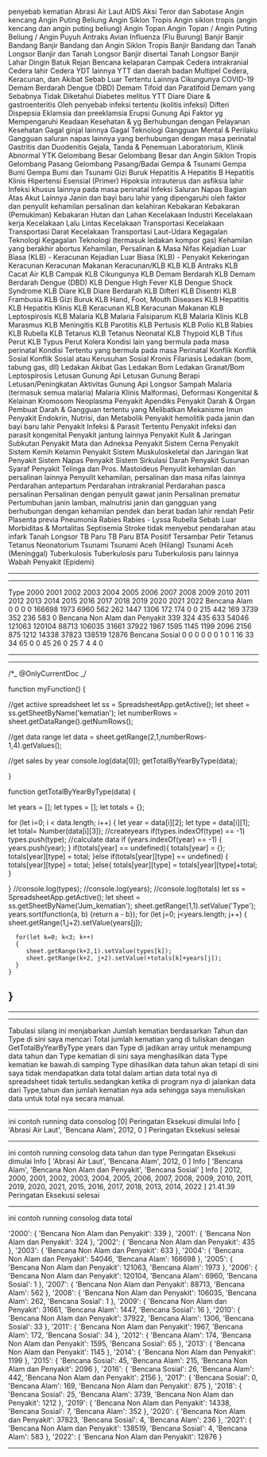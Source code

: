 penyebab kematian
Abrasi Air Laut
AIDS
Aksi Teror dan Sabotase
Angin kencang
Angin Puting Beliung
Angin Siklon Tropis
Angin siklon tropis (angin kencang dan angin puting beliung)
Angin Topan
Angin Topan / Angin Puting Beliung / Angin Puyuh
Antraks
Avian Influenza (Flu Burung)
Banjir
Banjir Bandang
Banjir Bandang dan Angin Siklon Tropis
Banjir Bandang dan Tanah Longsor
Banjir dan Tanah Longsor
Banjir disertai Tanah Longsor
Banjir Lahar Dingin
Batuk Rejan
Bencana kelaparan
Campak
Cedera intrakranial
Cedera lahir
Cedera YDT lainnya YTT dan daerah badan Multipel
Cedera, Keracunan, dan Akibat Sebab Luar Tertentu Lainnya
Cikungunya
COVID-19
Demam Berdarah Dengue (DBD)
Demam Tifoid dan Paratifoid
Demam yang Sebabnya Tidak Diketahui
Diabetes melitus YTT
Diare
Diare & gastroenteritis Oleh penyebab infeksi tertentu (kolitis infeksi)
Difteri
Dispepsia
Eklamsia dan preeklamsia
Erupsi Gunung Api
Faktor yg Mempengaruhi Keadaan Kesehatan & yg Berhubungan dengan Pelayanan Kesehatan
Gagal ginjal lainnya
Gagal Teknologi
Gangguan Mental & Perilaku
Gangguan saluran napas lainnya yang berhubungan dengan masa perinatal
Gastritis dan Duodenitis
Gejala, Tanda & Penemuan Laboratorium, Klinik Abnormal YTK
Gelombang Besar
Gelombang Besar dan Angin Siklon Tropis
Gelombang Pasang
Gelombang Pasang/Badai
Gempa & Tsunami
Gempa Bumi
Gempa Bumi dan Tsunami
Gizi Buruk
Hepatitis A
Hepatitis B
Hepatitis Klinis
Hipertensi Esensial (Primer)
Hipoksia intrauterus dan asfiksia lahir
Infeksi khusus lainnya pada masa perinatal
Infeksi Saluran Napas Bagian Atas Akut Lainnya
Janin dan bayi baru lahir yang dipengaruhi oleh faktor dan penyulit kehamilan persalinan dan kelahiran
Kebakaran
Kebakaran (Pemukiman)
Kebakaran Hutan dan Lahan
Kecelakaan Industri
Kecelakaan kerja
Kecelakaan Lalu Lintas
Kecelakaan Transportasi
Kecelakaan Transportasi Darat
Kecelakaan Transportasi Laut-Udara
Kegagalan Teknologi
Kegagalan Teknologi (termasuk ledakan kompor gas)
Kehamilan yang berakhir abortus
Kehamilan, Persalinan & Masa Nifas
Kejadian Luar Biasa (KLB) - Keracunan
Kejadian Luar Biasa (KLB) - Penyakit
Kekeringan
Keracunan
Keracunan Makanan
Keracunan/KLB
KLB
KLB Antraks
KLB Cacat Air
KLB Campak
KLB Cikungunya
KLB Demam Berdarah
KLB Demam Berdarah Dengue (DBD)
KLB Dengue High Fever
KLB Dengue Shock Syndrome
KLB Diare
KLB Diare Berdarah
KLB Difteri
KLB Disentri
KLB Frambusia
KLB Gizi Buruk
KLB Hand, Foot, Mouth Diseases
KLB Hepatitis
KLB Hepatitis Klinis
KLB Keracunan
KLB Keracunan Makanan
KLB Leptospirosis
KLB Malaria
KLB Malaria Falsiparum
KLB Malaria Klinis
KLB Marasmus
KLB Meningitis
KLB Parotitis
KLB Pertusis
KLB Polio
KLB Rabies
KLB Rubella
KLB Tetanus
KLB Tetanus Neonatal
KLB Thypoid
KLB Tifus Perut
KLB Typus Perut
Kolera
Kondisi lain yang bermula pada masa perinatal
Kondisi Tertentu yang bermula pada masa Perinatal
Konflik
Konflik Sosial
Konflik Sosial atau Kerusuhan Sosial
Kronis Filariasis
Ledakan (bom, tabung gas, dll)
Ledakan Akibat Gas
Ledakan Bom
Ledakan Granat/Bom
Leptospirosis
Letusan Gunung Api
Letusan Gunung Berapi
Letusan/Peningkatan Aktivitas Gunung Api
Longsor Sampah
Malaria (termasuk semua malaria)
Malaria Klinis
Malformasi, Deformasi Kongenital & Kelainan Kromosom
Neoplasma
Penyakit Apendiks
Penyakit Darah & Organ Pembuat Darah & Gangguan tertentu yang Melibatkan Mekanisme Imun
Penyakit Endokrin, Nutrisi, dan Metabolik
Penyakit hemolitik pada janin dan bayi baru lahir
Penyakit Infeksi & Parasit Tertentu
Penyakit infeksi dan parasit kongenital
Penyakit jantung lainnya
Penyakit Kulit & Jaringan Subkutan
Penyakit Mata dan Adneksa
Penyakit Sistem Cerna
Penyakit Sistem Kemih Kelamin
Penyakit Sistem Muskuloskeletal dan Jaringan Ikat
Penyakit Sistem Napas
Penyakit Sistem Sirkulasi Darah
Penyakit Susunan Syaraf
Penyakit Telinga dan Pros. Mastoideus
Penyulit kehamilan dan persalinan lainnya
Penyulit kehamilan, persalinan dan masa nifas lainnya
Perdarahan antepartum
Perdarahan intrakranial
Perdarahan pasca persalinan
Persalinan dengan penyulit gawat janin
Persalinan prematur
Pertumbuhan janin lamban, malnutrisi janin dan gangguan yang berhubungan dengan kehamilan pendek dan berat badan lahir rendah
Petir
Plasenta previa
Pneumonia
Rabies
Rabies - Lyssa
Rubella
Sebab Luar Morbiditas & Mortalitas
Septisemia
Stroke tidak menyebut pendarahan atau infark
Tanah Longsor
TB Paru
TB Paru BTA Positif
Tersambar Petir
Tetanus
Tetanus Neonatorium
Tsunami
Tsunami Aceh (Hilang)
Tsunami Aceh (Meninggal)
Tuberkulosis
Tuberkulosis paru
Tuberkulosis paru lainnya
Wabah Penyakit (Epidemi)

---

---

Type 2000 2001 2002 2003 2004 2005 2006 2007 2008 2009 2010 2011 2012 2013 2014 2015 2016 2017 2018 2019 2020 2021 2022
Bencana Alam 0 0 0 0 166698 1973 6960 562 262 1447 1306 172 174 0 0 215 442 169 3739 352 236 583 0
Bencana Non Alam dan Penyakit 339 324 435 633 54046 121063 120104 88713 106035 31661 37922 1967 1595 1145 1199 2096 2156 875 1212 14338 37823 138519 12876
Bencana Sosial 0 0 0 0 0 0 1 0 1 16 33 34 65 0 0 45 26 0 25 7 4 4 0

---

---

/\*_ @OnlyCurrentDoc _/

function myFunction() {

//get actiive spreadsheet
let ss = SpreadsheetApp.getActive();
let sheet = ss.getSheetByName('kematian');
let numberRows = sheet.getDataRange().getNumRows();

//get data range
let data = sheet.getRange(2,1,numberRows-1,4).getValues();

//get sales by year
console.log(data[0]);
getTotalByYearByType(data);

}

function getTotalByYearByType(data)
{

let years = [];
let types = [];
let totals = {};

for (let i=0; i < data.length; i++)
{
let year = data[i][2];
let type = data[i][1];
let total= Number(data[i][3]);
//createyears
if(types.indexOf(type) == -1) types.push(type);
//calculate data
if (years.indexOf(year) == -1)
{
years.push(year);
}
if(totals[year] == undefined){
totals[year] = {};
totals[year][type] = total;
}else if(totals[year][type] == undefined)
{
totals[year][type] = total;
}else{
totals[year][type] = totals[year][type]+total;
}

}
//console.log(types);
//console.log(years);
//console.log(totals)
let ss = SpreadsheetApp.getActive();
let sheet = ss.getSheetByName('Jum_kematian');
sheet.getRange(1,1).setValue('Type');
years.sort(function(a, b) {return a - b});
for (let j=0; j<years.length; j++)
{
sheet.getRange(1,j+2).setValue(years[j]);

      for(let k=0; k<3; k++)
      {
         sheet.getRange(k+2,1).setValue(types[k]);
         sheet.getRange(k+2, j+2).setValue(+totals[k]+years[j]);
      }
    }

## }

---

---

Tabulasi silang ini menjabarkan Jumlah kematian berdasarkan Tahun dan Type
di sini saya mencari Total jumlah kematian yang di tuliskan dengan GetTotalByYearByType
years dan Type di jadikan array untuk menampung data tahun dan Type kematian
di sini saya menghasilkan data Type kematian ke bawah.di samping Type dihasilkan data tahun akan tetapi di sini saya tidak mendapatkan data total dalam artian data total nya di spreadsheet tidak tertulis.sedangkan ketika di program nya di jalankan data dari Type,tahun dan jumlah kematian nya ada sehingga saya menuliskan data untuk total nya secara manual.

---

ini contoh running data consolog [0]
Peringatan Eksekusi dimulai
Info [ 'Abrasi Air Laut', 'Bencana Alam', 2012, 0 ]
Peringatan Eksekusi selesai

---

ini contoh running consolog data tahun dan type
Peringatan Eksekusi dimulai
Info [ 'Abrasi Air Laut', 'Bencana Alam', 2012, 0 ]
Info [ 'Bencana Alam',
'Bencana Non Alam dan Penyakit',
'Bencana Sosial' ]
Info [ 2012,
2000,
2001,
2002,
2003,
2004,
2005,
2006,
2007,
2008,
2009,
2010,
2011,
2019,
2020,
2021,
2015,
2016,
2017,
2018,
2013,
2014,
2022 ]
21.41.39 Peringatan Eksekusi selesai

---

ini contoh running consolog data total

'2000': { 'Bencana Non Alam dan Penyakit': 339 },
'2001': { 'Bencana Non Alam dan Penyakit': 324 },
'2002': { 'Bencana Non Alam dan Penyakit': 435 },
'2003': { 'Bencana Non Alam dan Penyakit': 633 },
'2004':
{ 'Bencana Non Alam dan Penyakit': 54046,
'Bencana Alam': 166698 },
'2005':
{ 'Bencana Non Alam dan Penyakit': 121063,
'Bencana Alam': 1973 },
'2006':
{ 'Bencana Non Alam dan Penyakit': 120104,
'Bencana Alam': 6960,
'Bencana Sosial': 1 },
'2007': { 'Bencana Non Alam dan Penyakit': 88713, 'Bencana Alam': 562 },
'2008':
{ 'Bencana Non Alam dan Penyakit': 106035,
'Bencana Alam': 262,
'Bencana Sosial': 1 },
'2009':
{ 'Bencana Non Alam dan Penyakit': 31661,
'Bencana Alam': 1447,
'Bencana Sosial': 16 },
'2010':
{ 'Bencana Non Alam dan Penyakit': 37922,
'Bencana Alam': 1306,
'Bencana Sosial': 33 },
'2011':
{ 'Bencana Non Alam dan Penyakit': 1967,
'Bencana Alam': 172,
'Bencana Sosial': 34 },
'2012':
{ 'Bencana Alam': 174,
'Bencana Non Alam dan Penyakit': 1595,
'Bencana Sosial': 65 },
'2013': { 'Bencana Non Alam dan Penyakit': 1145 },
'2014': { 'Bencana Non Alam dan Penyakit': 1199 },
'2015':
{ 'Bencana Sosial': 45,
'Bencana Alam': 215,
'Bencana Non Alam dan Penyakit': 2096 },
'2016':
{ 'Bencana Sosial': 26,
'Bencana Alam': 442,
'Bencana Non Alam dan Penyakit': 2156 },
'2017':
{ 'Bencana Sosial': 0,
'Bencana Alam': 169,
'Bencana Non Alam dan Penyakit': 875 },
'2018':
{ 'Bencana Sosial': 25,
'Bencana Alam': 3739,
'Bencana Non Alam dan Penyakit': 1212 },
'2019':
{ 'Bencana Non Alam dan Penyakit': 14338,
'Bencana Sosial': 7,
'Bencana Alam': 352 },
'2020':
{ 'Bencana Non Alam dan Penyakit': 37823,
'Bencana Sosial': 4,
'Bencana Alam': 236 },
'2021':
{ 'Bencana Non Alam dan Penyakit': 138519,
'Bencana Sosial': 4,
'Bencana Alam': 583 },
'2022': { 'Bencana Non Alam dan Penyakit': 12876 }

---
